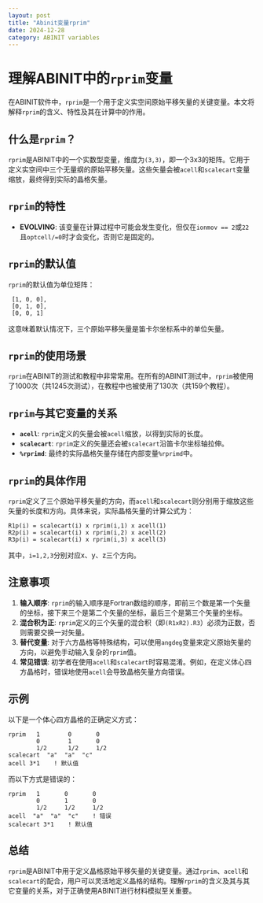 ```yaml
---
layout: post
title: "Abinit变量rprim"
date: 2024-12-28
category: ABINIT variables
---
```


# 理解ABINIT中的`rprim`变量

在ABINIT软件中，`rprim`是一个用于定义实空间原始平移矢量的关键变量。本文将解释`rprim`的含义、特性及其在计算中的作用。

## 什么是`rprim`？

`rprim`是ABINIT中的一个实数型变量，维度为`(3,3)`，即一个3x3的矩阵。它用于定义实空间中三个无量纲的原始平移矢量。这些矢量会被`acell`和`scalecart`变量缩放，最终得到实际的晶格矢量。

## `rprim`的特性

- **EVOLVING**: 该变量在计算过程中可能会发生变化，但仅在`ionmov == 2`或`22`且`optcell/=0`时才会变化，否则它是固定的。

## `rprim`的默认值

`rprim`的默认值为单位矩阵：
```
 [1, 0, 0],  
 [0, 1, 0],  
 [0, 0, 1]
```
这意味着默认情况下，三个原始平移矢量是笛卡尔坐标系中的单位矢量。

## `rprim`的使用场景

`rprim`在ABINIT的测试和教程中非常常用。在所有的ABINIT测试中，`rprim`被使用了1000次（共1245次测试），在教程中也被使用了130次（共159个教程）。

## `rprim`与其它变量的关系

- **`acell`**: `rprim`定义的矢量会被`acell`缩放，以得到实际的长度。
- **`scalecart`**: `rprim`定义的矢量还会被`scalecart`沿笛卡尔坐标轴拉伸。
- **`%rprimd`**: 最终的实际晶格矢量存储在内部变量`%rprimd`中。

## `rprim`的具体作用

`rprim`定义了三个原始平移矢量的方向，而`acell`和`scalecart`则分别用于缩放这些矢量的长度和方向。具体来说，实际晶格矢量的计算公式为：
```
R1p(i) = scalecart(i) x rprim(i,1) x acell(1)  
R2p(i) = scalecart(i) x rprim(i,2) x acell(2)  
R3p(i) = scalecart(i) x rprim(i,3) x acell(3)
```
其中，`i=1,2,3`分别对应x、y、z三个方向。

## 注意事项

1. **输入顺序**: `rprim`的输入顺序是Fortran数组的顺序，即前三个数是第一个矢量的坐标，接下来三个是第二个矢量的坐标，最后三个是第三个矢量的坐标。
2. **混合积为正**: `rprim`定义的三个矢量的混合积（即`(R1xR2).R3`）必须为正数，否则需要交换一对矢量。
3. **替代变量**: 对于六方晶格等特殊结构，可以使用`angdeg`变量来定义原始矢量的方向，以避免手动输入复杂的`rprim`值。
4. **常见错误**: 初学者在使用`acell`和`scalecart`时容易混淆。例如，在定义体心四方晶格时，错误地使用`acell`会导致晶格矢量方向错误。

## 示例

以下是一个体心四方晶格的正确定义方式：
```
rprim   1        0       0  
        0        1       0  
        1/2      1/2     1/2  
scalecart  "a"  "a"  "c"  
acell 3*1    ! 默认值
```
而以下方式是错误的：
```
rprim   1       0       0  
        0       1       0  
        1/2     1/2     1/2  
acell  "a"  "a"  "c"    ! 错误  
scalecart 3*1    ! 默认值
```

## 总结

`rprim`是ABINIT中用于定义晶格原始平移矢量的关键变量。通过`rprim`、`acell`和`scalecart`的配合，用户可以灵活地定义晶格的结构。理解`rprim`的含义及其与其它变量的关系，对于正确使用ABINIT进行材料模拟至关重要。